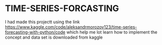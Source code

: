 # TIME-SERIES-FORCASTING
I had made this projectt using the link https://www.kaggle.com/code/aleksandrmorozov123/time-series-forecasting-with-python/code which help me lot learn how to implement the concept and data set is downloaded from kaggle

